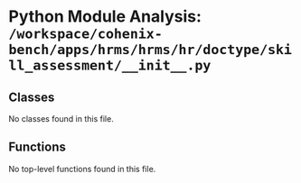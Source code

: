 # Python Module Analysis: `/workspace/cohenix-bench/apps/hrms/hrms/hr/doctype/skill_assessment/__init__.py`

## Classes

No classes found in this file.


## Functions

No top-level functions found in this file.
